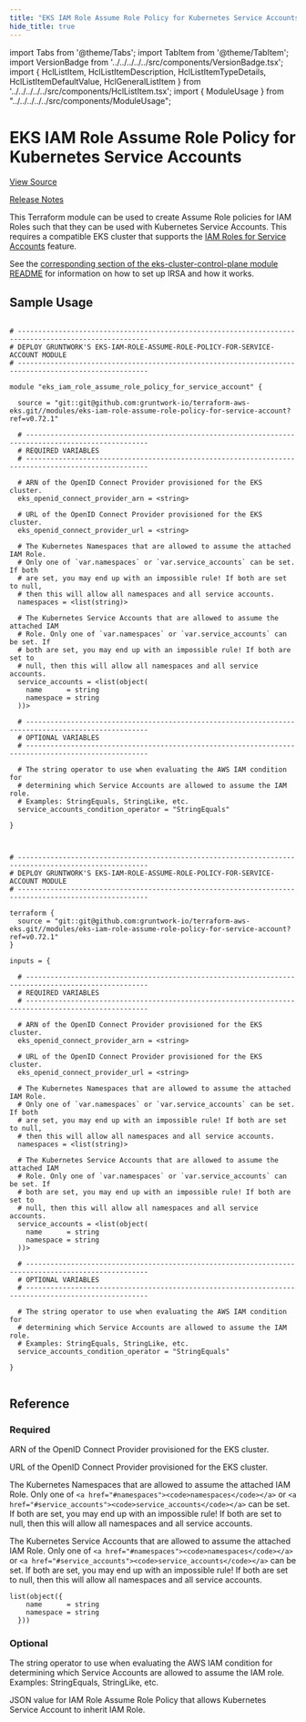 ```yaml
---
title: "EKS IAM Role Assume Role Policy for Kubernetes Service Accounts"
hide_title: true
---
```


import Tabs from '@theme/Tabs';
import TabItem from '@theme/TabItem';
import VersionBadge from '../../../../../src/components/VersionBadge.tsx';
import { HclListItem, HclListItemDescription, HclListItemTypeDetails, HclListItemDefaultValue, HclGeneralListItem } from '../../../../../src/components/HclListItem.tsx';
import { ModuleUsage } from "../../../../../src/components/ModuleUsage";

<VersionBadge repoTitle="Amazon EKS" version="0.72.1" lastModifiedVersion="0.64.3"/>

# EKS IAM Role Assume Role Policy for Kubernetes Service Accounts

<a href="https://github.com/gruntwork-io/terraform-aws-eks/tree/v0.72.1/modules/eks-iam-role-assume-role-policy-for-service-account" className="link-button" title="View the source code for this module in GitHub.">View Source</a>

<a href="https://github.com/gruntwork-io/terraform-aws-eks/releases/tag/v0.64.3" className="link-button" title="Release notes for only versions which impacted this module.">Release Notes</a>

This Terraform module can be used to create Assume Role policies for IAM Roles such that they can be used with
Kubernetes Service Accounts. This requires a compatible EKS cluster that supports the [IAM Roles for Service
Accounts](https://docs.aws.amazon.com/eks/latest/userguide/iam-roles-for-service-accounts.html) feature.

See the [corresponding section of the eks-cluster-control-plane module
README](https://github.com/gruntwork-io/terraform-aws-eks/tree/v0.72.1/modules/eks-cluster-control-plane/README.md#how-do-i-associate-iam-roles-to-the-pods) for information on how to set
up IRSA and how it works.

## Sample Usage

<Tabs>
<TabItem value="terraform" label="Terraform" default>

```hcl title="main.tf"

# ------------------------------------------------------------------------------------------------------
# DEPLOY GRUNTWORK'S EKS-IAM-ROLE-ASSUME-ROLE-POLICY-FOR-SERVICE-ACCOUNT MODULE
# ------------------------------------------------------------------------------------------------------

module "eks_iam_role_assume_role_policy_for_service_account" {

  source = "git::git@github.com:gruntwork-io/terraform-aws-eks.git//modules/eks-iam-role-assume-role-policy-for-service-account?ref=v0.72.1"

  # ----------------------------------------------------------------------------------------------------
  # REQUIRED VARIABLES
  # ----------------------------------------------------------------------------------------------------

  # ARN of the OpenID Connect Provider provisioned for the EKS cluster.
  eks_openid_connect_provider_arn = <string>

  # URL of the OpenID Connect Provider provisioned for the EKS cluster.
  eks_openid_connect_provider_url = <string>

  # The Kubernetes Namespaces that are allowed to assume the attached IAM Role.
  # Only one of `var.namespaces` or `var.service_accounts` can be set. If both
  # are set, you may end up with an impossible rule! If both are set to null,
  # then this will allow all namespaces and all service accounts.
  namespaces = <list(string)>

  # The Kubernetes Service Accounts that are allowed to assume the attached IAM
  # Role. Only one of `var.namespaces` or `var.service_accounts` can be set. If
  # both are set, you may end up with an impossible rule! If both are set to
  # null, then this will allow all namespaces and all service accounts.
  service_accounts = <list(object(
    name      = string
    namespace = string
  ))>

  # ----------------------------------------------------------------------------------------------------
  # OPTIONAL VARIABLES
  # ----------------------------------------------------------------------------------------------------

  # The string operator to use when evaluating the AWS IAM condition for
  # determining which Service Accounts are allowed to assume the IAM role.
  # Examples: StringEquals, StringLike, etc.
  service_accounts_condition_operator = "StringEquals"

}


```

</TabItem>
<TabItem value="terragrunt" label="Terragrunt" default>

```hcl title="terragrunt.hcl"

# ------------------------------------------------------------------------------------------------------
# DEPLOY GRUNTWORK'S EKS-IAM-ROLE-ASSUME-ROLE-POLICY-FOR-SERVICE-ACCOUNT MODULE
# ------------------------------------------------------------------------------------------------------

terraform {
  source = "git::git@github.com:gruntwork-io/terraform-aws-eks.git//modules/eks-iam-role-assume-role-policy-for-service-account?ref=v0.72.1"
}

inputs = {

  # ----------------------------------------------------------------------------------------------------
  # REQUIRED VARIABLES
  # ----------------------------------------------------------------------------------------------------

  # ARN of the OpenID Connect Provider provisioned for the EKS cluster.
  eks_openid_connect_provider_arn = <string>

  # URL of the OpenID Connect Provider provisioned for the EKS cluster.
  eks_openid_connect_provider_url = <string>

  # The Kubernetes Namespaces that are allowed to assume the attached IAM Role.
  # Only one of `var.namespaces` or `var.service_accounts` can be set. If both
  # are set, you may end up with an impossible rule! If both are set to null,
  # then this will allow all namespaces and all service accounts.
  namespaces = <list(string)>

  # The Kubernetes Service Accounts that are allowed to assume the attached IAM
  # Role. Only one of `var.namespaces` or `var.service_accounts` can be set. If
  # both are set, you may end up with an impossible rule! If both are set to
  # null, then this will allow all namespaces and all service accounts.
  service_accounts = <list(object(
    name      = string
    namespace = string
  ))>

  # ----------------------------------------------------------------------------------------------------
  # OPTIONAL VARIABLES
  # ----------------------------------------------------------------------------------------------------

  # The string operator to use when evaluating the AWS IAM condition for
  # determining which Service Accounts are allowed to assume the IAM role.
  # Examples: StringEquals, StringLike, etc.
  service_accounts_condition_operator = "StringEquals"

}


```

</TabItem>
</Tabs>




## Reference

<Tabs>
<TabItem value="inputs" label="Inputs" default>

### Required

<HclListItem name="eks_openid_connect_provider_arn" requirement="required" type="string">
<HclListItemDescription>

ARN of the OpenID Connect Provider provisioned for the EKS cluster.

</HclListItemDescription>
</HclListItem>

<HclListItem name="eks_openid_connect_provider_url" requirement="required" type="string">
<HclListItemDescription>

URL of the OpenID Connect Provider provisioned for the EKS cluster.

</HclListItemDescription>
</HclListItem>

<HclListItem name="namespaces" requirement="required" type="list(string)">
<HclListItemDescription>

The Kubernetes Namespaces that are allowed to assume the attached IAM Role. Only one of `<a href="#namespaces"><code>namespaces</code></a>` or `<a href="#service_accounts"><code>service_accounts</code></a>` can be set. If both are set, you may end up with an impossible rule! If both are set to null, then this will allow all namespaces and all service accounts.

</HclListItemDescription>
</HclListItem>

<HclListItem name="service_accounts" requirement="required" type="list(object(…))">
<HclListItemDescription>

The Kubernetes Service Accounts that are allowed to assume the attached IAM Role. Only one of `<a href="#namespaces"><code>namespaces</code></a>` or `<a href="#service_accounts"><code>service_accounts</code></a>` can be set. If both are set, you may end up with an impossible rule! If both are set to null, then this will allow all namespaces and all service accounts.

</HclListItemDescription>
<HclListItemTypeDetails>

```hcl
list(object({
    name      = string
    namespace = string
  }))
```

</HclListItemTypeDetails>
</HclListItem>

### Optional

<HclListItem name="service_accounts_condition_operator" requirement="optional" type="string">
<HclListItemDescription>

The string operator to use when evaluating the AWS IAM condition for determining which Service Accounts are allowed to assume the IAM role. Examples: StringEquals, StringLike, etc.

</HclListItemDescription>
<HclListItemDefaultValue defaultValue="&quot;StringEquals&quot;"/>
</HclListItem>

</TabItem>
<TabItem value="outputs" label="Outputs">

<HclListItem name="assume_role_policy_json">
<HclListItemDescription>

JSON value for IAM Role Assume Role Policy that allows Kubernetes Service Account to inherit IAM Role.

</HclListItemDescription>
</HclListItem>

</TabItem>
</Tabs>

<!-- ##DOCS-SOURCER-START
{
  "originalSources": [
    "https://github.com/gruntwork-io/terraform-aws-eks/tree/v0.72.1/modules/eks-iam-role-assume-role-policy-for-service-account/readme.md",
    "https://github.com/gruntwork-io/terraform-aws-eks/tree/v0.72.1/modules/eks-iam-role-assume-role-policy-for-service-account/variables.tf",
    "https://github.com/gruntwork-io/terraform-aws-eks/tree/v0.72.1/modules/eks-iam-role-assume-role-policy-for-service-account/outputs.tf"
  ],
  "sourcePlugin": "module-catalog-api",
  "hash": "5ddc46190b410b77a8fe378c9189a98c"
}
##DOCS-SOURCER-END -->
